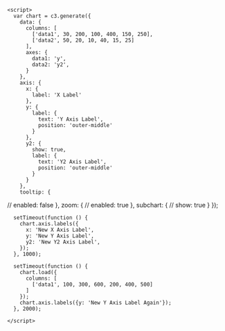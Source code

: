   <div id="chart"></div>

    <script>
      var chart = c3.generate({
        data: {
          columns: [
            ['data1', 30, 200, 100, 400, 150, 250],
            ['data2', 50, 20, 10, 40, 15, 25]
          ],
          axes: {
            data1: 'y',
            data2: 'y2',
          }
        },
        axis: {
          x: {
            label: 'X Label'
          },
          y: {
            label: {
              text: 'Y Axis Label',
              position: 'outer-middle'
            }
          },
          y2: {
            show: true,
            label: {
              text: 'Y2 Axis Label',
              position: 'outer-middle'
            }
          }
        },
        tooltip: {
//          enabled: false
        },
        zoom: {
//          enabled: true
        },
        subchart: {
//          show: true
        }
      });

      setTimeout(function () {
        chart.axis.labels({
          x: 'New X Axis Label',
          y: 'New Y Axis Label',
          y2: 'New Y2 Axis Label',
        });
      }, 1000);

      setTimeout(function () {
        chart.load({
          columns: [
            ['data1', 100, 300, 600, 200, 400, 500]
          ]
        });
        chart.axis.labels({y: 'New Y Axis Label Again'});
      }, 2000);

    </script>
